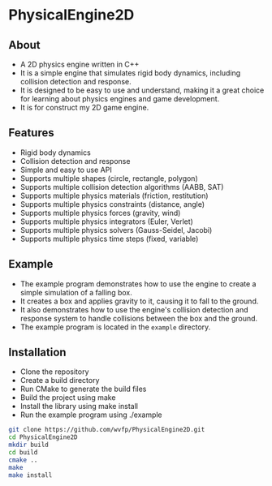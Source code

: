 # PhysicalEngine2D
## About
- A 2D physics engine written in C++
- It is a simple engine that simulates rigid body dynamics, including collision detection and response.
- It is designed to be easy to use and understand, making it a great choice for learning about physics engines and game development.
- It is for construct my 2D game engine.
## Features
- Rigid body dynamics
- Collision detection and response
- Simple and easy to use API
- Supports multiple shapes (circle, rectangle, polygon)
- Supports multiple collision detection algorithms (AABB, SAT)
- Supports multiple physics materials (friction, restitution)
- Supports multiple physics constraints (distance, angle)
- Supports multiple physics forces (gravity, wind)
- Supports multiple physics integrators (Euler, Verlet)
- Supports multiple physics solvers (Gauss-Seidel, Jacobi)
- Supports multiple physics time steps (fixed, variable)
## Example
- The example program demonstrates how to use the engine to create a simple simulation of a falling box.
- It creates a box and applies gravity to it, causing it to fall to the ground.
- It also demonstrates how to use the engine's collision detection and response system to handle collisions between the box and the ground.
- The example program is located in the `example` directory.
## Installation
- Clone the repository
- Create a build directory
- Run CMake to generate the build files
- Build the project using make
- Install the library using make install
- Run the example program using ./example
```bash
git clone https://github.com/wvfp/PhysicalEngine2D.git
cd PhysicalEngine2D
mkdir build
cd build
cmake ..
make
make install
```

